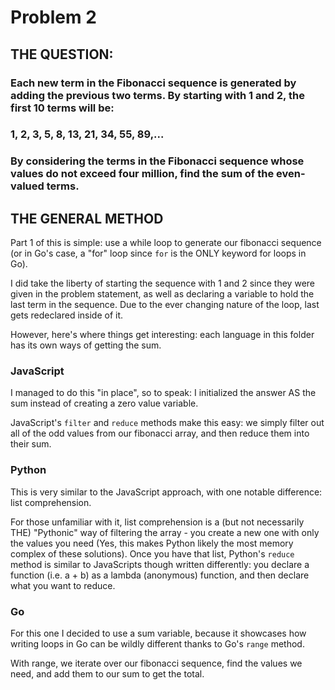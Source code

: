# Problem 2

## THE QUESTION:

### Each new term in the Fibonacci sequence is generated by adding the previous two terms. By starting with 1 and 2, the first 10 terms will be:

### 1, 2, 3, 5, 8, 13, 21, 34, 55, 89,...

### By considering the terms in the Fibonacci sequence whose values do not exceed four million, find the sum of the even-valued terms.

## THE GENERAL METHOD

Part 1 of this is simple: use a while loop to generate our fibonacci sequence (or in Go's case, a "for" loop since `for` is the ONLY keyword for loops in Go).

I did take the liberty of starting the sequence with 1 and 2 since they were given in the problem statement, as well as declaring a variable to hold the last term in the sequence. Due to the ever changing nature of the loop, last gets redeclared inside of it.

However, here's where things get interesting: each language in this folder has its own ways of getting the sum.

### JavaScript

I managed to do this "in place", so to speak: I initialized the answer AS the sum instead of creating a zero value variable.

JavaScript's `filter` and `reduce` methods make this easy: we simply filter out all of the odd values from our fibonacci array, and then reduce them into their sum.

### Python

This is very similar to the JavaScript approach, with one notable difference: list comprehension.

For those unfamiliar with it, list comprehension is a (but not necessarily THE) "Pythonic" way of filtering the array - you create a new one with only the values you need (Yes, this makes Python likely the most memory complex of these solutions). Once you have that list, Python's `reduce` method is similar to JavaScripts though written differently: you declare a function (i.e. a + b) as a lambda (anonymous) function, and then declare what you want to reduce.

### Go

For this one I decided to use a sum variable, because it showcases how writing loops in Go can be wildly different thanks to Go's `range` method.

With range, we iterate over our fibonacci sequence, find the values we need, and add them to our sum to get the total.

